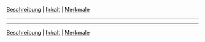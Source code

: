 [Beschreibung](description.md) | [Inhalt](README.md) | [Merkmale](features.md)
- - -

- - -

[Beschreibung](description.md) | [Inhalt](README.md) | [Merkmale](features.md)
